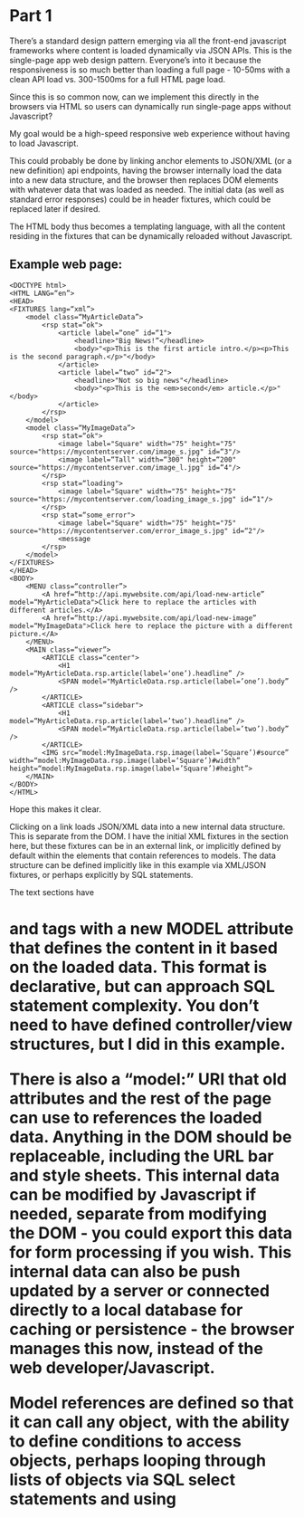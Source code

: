 Part 1
======

There’s a standard design pattern emerging via all the front-end javascript frameworks where content is loaded dynamically via JSON APIs.  This is the single-page app web design pattern. Everyone’s into it because the responsiveness is so much better than loading a full page - 10-50ms with a clean API load vs. 300-1500ms for a full HTML page load.

Since this is so common now, can we implement this directly in the browsers via HTML so users can dynamically run single-page apps without Javascript? 

My goal would be a high-speed responsive web experience without having to load Javascript.

This could probably be done by linking anchor elements to JSON/XML (or a new definition) api endpoints, having the browser internally load the data into a new data structure, and the browser then replaces DOM elements with whatever data that was loaded as needed. The initial data (as well as standard error responses) could be in header fixtures, which could be replaced later if desired.  

The HTML body thus becomes a templating language, with all the content residing in the fixtures that can be dynamically reloaded without Javascript.

Example web page:
----

    <DOCTYPE html>
    <HTML LANG=“en”>
    <HEAD>
    <FIXTURES lang=“xml”>
        <model class=“MyArticleData”>
            <rsp stat=“ok">
                <article label=“one” id=“1">
                    <headline>"Big News!”</headline>
                    <body>"<p>This is the first article intro.</p><p>This is the second paragraph.</p>"</body>
                </article>
                <article label=“two” id=“2">
                    <headline>"Not so big news"</headline>
                    <body>"<p>This is the <em>second</em> article.</p>"</body>
                </article>
            </rsp>
        </model>
        <model class=“MyImageData”>
            <rsp stat=“ok">
                <image label="Square" width="75" height="75" source="https://mycontentserver.com/image_s.jpg" id=“3"/>
                <image label=“Tall" width=“300" height=“200" source="https://mycontentserver.com/image_l.jpg" id=“4"/>
            </rsp>
            <rsp stat=“loading">
                <image label="Square" width="75" height="75" source="https://mycontentserver.com/loading_image_s.jpg" id=“1"/>
            </rsp>
            <rsp stat=“some_error">
                <image label="Square" width="75" height="75" source="https://mycontentserver.com/error_image_s.jpg" id=“2"/>
                <message
            </rsp>
        </model>
    </FIXTURES>
    </HEAD>
    <BODY>
        <MENU class=“controller”>
            <A href=“http://api.mywebsite.com/api/load-new-article” model=“MyArticleData">Click here to replace the articles with different articles.</A>
            <A href=“http://api.mywebsite.com/api/load-new-image” model=“MyImageData">Click here to replace the picture with a different picture.</A>
        </MENU>
        <MAIN class=“viewer”>
            <ARTICLE class=“center">
                <H1 model=“MyArticleData.rsp.article(label=‘one’).headline” />
                <SPAN model="MyArticleData.rsp.article(label=’one’).body” />
            </ARTICLE>
            <ARTICLE class=“sidebar">
                <H1 model=“MyArticleData.rsp.article(label=’two’).headline” />
                <SPAN model=“MyArticleData.rsp.article(label=’two’).body” />
            </ARTICLE>
            <IMG src=“model:MyImageData.rsp.image(label=‘Square’)#source” width=“model:MyImageData.rsp.image(label=‘Square’)#width” height=“model:MyImageData.rsp.image(label=’Square’)#height”>
        </MAIN>
    </BODY>
    </HTML>

Hope this makes it clear.  

Clicking on a link loads JSON/XML data into a new internal data structure.  This is separate from the DOM.   I have the initial XML fixtures in the <HEAD> section here, but these fixtures can be in an external link, or implicitly defined by default within the <BODY> elements that contain references to models.  The data structure can be defined implicitly like in this example via XML/JSON fixtures, or perhaps explicitly by SQL statements.

The text sections have <H1> and <SPAN> tags with a new MODEL attribute that defines the content in it based on the loaded data.  This format is declarative, but can approach SQL statement complexity.  You don’t need to have defined controller/view structures, but I did in this example.

There is also a “model:” URI that old attributes and the rest of the page can use to references the loaded data.  Anything in the DOM should be replaceable, including the URL bar and style sheets.  This internal data can be modified by Javascript if needed, separate from modifying the DOM - you could export this data for form processing if you wish.  This internal data can also be push updated by a server or connected directly to a local database for caching or persistence - the browser manages this now, instead of the web developer/Javascript.

Model references are defined so that it can call any object, with the ability to define conditions to access objects, perhaps looping through lists of objects via SQL select statements and using <TEMPLATE> tags to create new DOM objects.  There should be standard conventions for common error control.  More advanced link URLs could include SQL statements - <A href=“http://...“> becomes <A href="sql:select from *”>.  Conventions would be defined for authentication.  The controller’s own “href” links could also be changed.  A link could update multiple model structures.  

Anyways, what do you think about this?  I think something like this could eliminate a lot of Javascript.  These javascript frameworks are all trying to do this, but none of them do it easily and they’re always being redesigned.  Something should be done to standardize on it at a higher level.  There’s a tremendous speed advantage in this, and we shouldn’t have to program in Javascript for such a common design pattern.  Web pages should be loadable with 60fps speeds and should be as responsive as native apps.


Part 2
======

Lots of people seem to be picking up on the idea of a <MODEL> element.  In my original example, I mentioned that models could be defined implicitly via the fixtures (or HTML BODY), or something else like SQL statements.  We could also define them directly in the <HEAD> via explicit HTML <MODEL> elements.

So, in my initial example, I defined fixtures with:

    <FIXTURES lang=“xml”>
        <model class=“MyArticleData”>
            <rsp stat=“ok">
                <article label=“one” id=“1">
                    <headline>"Big News!”</headline>
                    <body>"<p>This is the first article intro.</p><p>This is the second paragraph.</p>"</body>
                </article>
                <article label=“two” id=“2">
                    <headline>"Not so big news"</headline>
                    <body>"<p>This is the <em>second</em> article.</p>"</body>
                </article>
            </rsp>
        </model>
        <model class=“MyImageData”>
            <rsp stat=“ok">
                <image label="Square" width="75" height="75" source="https://mycontentserver.com/image_s.jpg" id=“3"/>
                <image label=“Tall" width=“300" height=“200" source="https://mycontentserver.com/image_l.jpg" id=“4"/>
            </rsp>
            <rsp stat=“loading">
                <image label="Square" width="75" height="75" source="https://mycontentserver.com/loading_image_s.jpg" id=“1"/>
            </rsp>
            <rsp stat=“some_error">
                <image label="Square" width="75" height="75" source="https://mycontentserver.com/error_image_s.jpg" id=“2"/>
            </rsp>
        </model>
    </FIXTURES>

This implies a set of models and so the browser creates those models.

A version with explicit model definitions via <MODEL> elements would be:

    <HEAD>
    <MODEL class=“MyArticleData”>
        <MODEL class=“rsp” type=“response">
            <MODEL class=“article”>
                <PROPERTY name=“label” type=“string”>
                <MODEL class=“headline” type=“string”>  
                <MODEL class=“body” type=“string">
            </MODEL>
        </MODEL>
    </MODEL>
    <MODEL  class=“MyImageData”>
        <MODEL class=“rsp" type=“response">
            <MODEL class=“image”>
                <PROPERTY name=“label” type=“string”>
                <PROPERTY name=“width” type=“integer”>
                <PROPERTY name=“height” type=“integer”>
                <PROPERTY name=“source” type=“url”>
            </MODEL>
        </MODEL>
    </MODEL>
    <FIXTURES>
        … fixtures go here (XML or JSON format)
    </FIXTURES>
    </HEAD>

The internal model data structures are constructed based on these model definitions, which, again, may be implicitly or explicitly defined.  The internal models are canonical and strongly typed, and should be as equivalent to SQL as possible.  Also, these are HTML elements - whereas my previous example model fixtures are actually XML.

A <MODEL> is equivalent to an SQL TABLE.  Both the model’s TYPE attribute and <PROPERTY> elements would be the equivalent of an SQL COLUMN.  For example, the “article” model has a TYPE=“string”, and this means the article model has a default field that is equivalent of an SQL VARCHAR field.  We can add more fields via <PROPERTY> elements, as done in the example.  The “image” model in this example doesn’t have a default field, but we added several via <PROPERTY> elements.  All models should have at least one default and unique primary key - ID.  I don’t show it here, but this is where we would have foreign key references as well, via a <REFERENCE> elements.  This example uses child model definitions to make it clear.

Certain model types are used to define behavior. The “response” type for the “rsp” model indicates to the browser that this is going to be an API’s response, so let’s prepare for that.  Strings could have maxLengths, etc.

The fun stuff starts to happen with these model definitions. This is where you would have more advanced apps that go beyond simple CRUD.  I mentioned in the original proposal that you could process these objects in Javascript if you wish, and will expand on that here.  

We could assign Javascript event callbacks to these models or properties that perform actions.  There would be a whole set of events, similar to what the HTML presentation layer has already (onMouseOver, onKeyPress, etc.). For model objects, it would be things like onLoad, onExpire, etc.. far too numerous to list here in this early concept stage.  It would include event message objects and bubbling, like the rest of Javascript’s event system.

For example, if I wanted to translate my JSON Markdown text object into HTML for presentation, I could do that in a callback function attached in the HTML:

	<MODEL class="MyArticleData” onLoad=“MarkdownToHTML”>

They could be attached in Javascript:

	models.MyArticleData.onLoad=function(){MarkdownToHTML};

or:

	models.MyArticleData.addEventListener(“onLoad”, MarkdownToHTML)

You could access model objects via a Javascript API:

	models.MyArticleData.rsp.get("stat=‘ok’”).article.get(“id=1").headline = “Dewey Defeats Truman”

or directly via arrays on the primary key:

	models.MyArticleData.article[1].headline = “Nope”

(I collapsed in the “rsp” model here into MyArticleData as a feature of the “response” model type.)

You could apply the above Markdown converter to just the article "body” model object:

	models.MyArticleData.article.body = function(){MarkdownToHTML};

You could do things like subscribe to a push API server:

	models.MyArticleData.pushSubscribe(“http://api.mynewsserver.com/user-id-5678”)

or:

	<MODEL class="MyArticleData” src=“http://api.mynewsserver.com/user-id-5678”>

And whenever you get a new message, you can update the page:

	models.MyArticleData.onPush=function(){UpdateMessageWindow}

Form fields interact with models directly:

	<INPUT type=“text” model=“MyArticleData.article.headline”>

You don’t need a <FORM> element for this interaction with the model, as it updates live. You do need it if you want to send the data to the server via a <BUTTON>, and we could add a <FIELD> element for sending model data:

	<FORM action=“http://api.mynewsserver.com/edit-article”>
		<FIELD model=“MyAppData.api_key”>
		<FIELD model=“MyArticleData.article.id”>
		<FIELD model=“MyArticleData.article.headline”>
		<FIELD model=“MyArticleData.article.body”>
		<BUTTON type=“submit” >Edit Article</BUTTON>
	</FORM>

If you want to receive data into a model as well:

	<FORM action=“http://api.mynewsserver.com/load-article” model=“MyArticleData">

With this, you could create basic but highly-responsive single-page CRUD apps without Javascript.

For more custom stuff in Javascript, there would be an equivalent to XMLHttpRequest API, except for model interactions:

	var request = new ModelHttpRequest();
	request.open(‘GET’, 'http://api.mynewsserver.com/get-latest-article', true);
	request.receiverModel(MyArticleData)
	request.send()

If you wanted to send a model via Javascript instead of an HTML <FORM>:

	var request = new ModelHttpRequest();
	request.open(‘POST’, 'http://api.mynewsserver.com/edit-article', true);
	request.sendModelData([MyAppData.api_key, MyArticleData])
	request.send()

There would be lots of features here, such as translating API names to model names.

If you always wanted to send new objects:

	<MODEL class="MyArticleData” onChange=“mySendFunction”>

This is also where you could define custom non-default response handlers if you wish:

	<MODEL class="MyArticleData” onResponse=“myResponseHandler”>

As for presentation, use the <TEMPLATE> element to show model objects in lists:

	<UL class=“headLines”>
		<TEMPLATE model=“MyArticleData.article">
			<LI model=“this.headline”></LI>
		</TEMPLATE>
	</UL>

This would be the equivalent to "block" structures in other templating languages, with “this” accessors available within a template block.  

Maybe you want infinite scroll:

	<UL class=“headLines”>
		<TEMPLATE model=“MyArticleData.article">
			<LI model=“this.headline” onShow=“loadMoreArticles”></LI>
		</TEMPLATE>
		<TEMPLATE model=“MyArticleData.article">
			<LI model=“this.headline”></LI>
		</TEMPLATE>
		<TEMPLATE model=“MyArticleData.article">
			<LI model=“this.headline”></LI>
		</TEMPLATE>
	</UL>

Each reference to the same model cycles through model objects here.

Advanced users might use the object store for caching purposes:

	<MODEL class="MyArticleData” src=“http://api.mynewsserver.com/user-id-5678” expire=300>

This would invalidate records after 300 seconds.  The SRC connection could also push a cache invalidation. 

Caching is a bit complicated and I want to keep this high-concept design note quick & simple, so will leave it for now.

Anyways, I believe that in all cases, this entire approach would be a lot simpler than creating custom HTML components the way the other Javascript frameworks force you to do.  I just want my articles updated. I should’t have to make complicated web components just to do that.  This a huge problem with the current frameworks, and what these custom components are doing is actually breaking HTML’s semantics.  An <NG-ARTICLE> breaks semantics, but <ARTICLE> doesn’t, so can we just stick with <ARTICLE>?

Thanks for listening everyone.. and if you vote for this, all your dreams will come true.

Part 3
======

People are freaking out about the proposal idea of using SQL statements directly to populate the browser’s internal model data store, when I mentioned using <A href="sql:select from *”>

a few things about this:

1. The security issues aren’t as big when operating on local data for a local app, like a single-player game on a mobile device.

2. There are millions of non-interactive websites with static content that also don't need to worry about complex security.  You still have the same level of table read permissions, just disallow writes by default.

3. This was designed with a front-end sandbox perspective, not a back-end server perspective.  For more complex authorization requirements, I expect a use model where the server transforms SQL statements. 

For example:

	SELECT first_name, last_name FROM users;

would be transformed into:
	
	SELECT first_name, last_name FROM users WHERE manager=“Boss Man”;

The back-end web/app server does this type of transform before hitting the database.  The server basically offers the client a subset of the database schema.  The client might not even see nor be aware of the “manager” column, for example.  The front-end user just sees this limited sub-schema, and happily operates only that data.  Since it’s up the the server to do this type of transform, the server might not even be using an SQL RDBMS, and it might transform/interface into something else entirely.  

4. This SQL interface would be an optional spec.  On the internet, you would most likely be using JSON APIs at first anyways.  But I would recommend something like this because this was designed to eliminate a layer of back-end when using a local database app, as well as eliminating the need to use Javascript for such local database accesses.  

Anyways thanks for listening.  If you vote for this, you can use me as a reference for 4 years of HTML6 experience.


